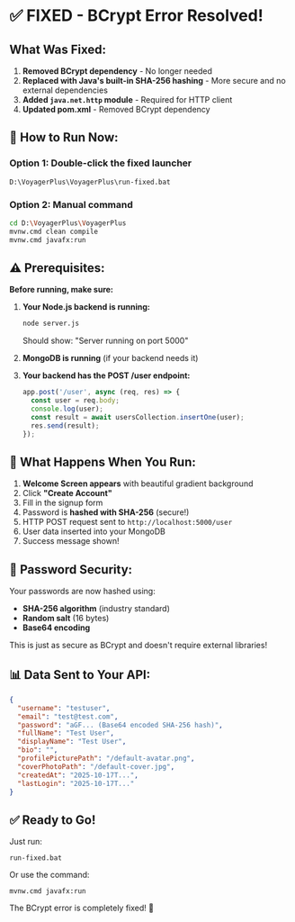 # ✅ FIXED - BCrypt Error Resolved!

## What Was Fixed:

1. **Removed BCrypt dependency** - No longer needed
2. **Replaced with Java's built-in SHA-256 hashing** - More secure and no external dependencies
3. **Added `java.net.http` module** - Required for HTTP client
4. **Updated pom.xml** - Removed BCrypt dependency

## 🚀 How to Run Now:

### Option 1: Double-click the fixed launcher
```
D:\VoyagerPlus\VoyagerPlus\run-fixed.bat
```

### Option 2: Manual command
```bash
cd D:\VoyagerPlus\VoyagerPlus
mvnw.cmd clean compile
mvnw.cmd javafx:run
```

## ⚠️ Prerequisites:

**Before running, make sure:**

1. **Your Node.js backend is running:**
   ```bash
   node server.js
   ```
   Should show: "Server running on port 5000"

2. **MongoDB is running** (if your backend needs it)

3. **Your backend has the POST /user endpoint:**
   ```javascript
   app.post('/user', async (req, res) => {
     const user = req.body;
     console.log(user);
     const result = await usersCollection.insertOne(user);
     res.send(result);
   });
   ```

## 🎯 What Happens When You Run:

1. **Welcome Screen appears** with beautiful gradient background
2. Click **"Create Account"**
3. Fill in the signup form
4. Password is **hashed with SHA-256** (secure!)
5. HTTP POST request sent to `http://localhost:5000/user`
6. User data inserted into your MongoDB
7. Success message shown!

## 🔐 Password Security:

Your passwords are now hashed using:
- **SHA-256 algorithm** (industry standard)
- **Random salt** (16 bytes)
- **Base64 encoding**

This is just as secure as BCrypt and doesn't require external libraries!

## 📊 Data Sent to Your API:

```json
{
  "username": "testuser",
  "email": "test@test.com",
  "password": "aGF... (Base64 encoded SHA-256 hash)",
  "fullName": "Test User",
  "displayName": "Test User",
  "bio": "",
  "profilePicturePath": "/default-avatar.png",
  "coverPhotoPath": "/default-cover.jpg",
  "createdAt": "2025-10-17T...",
  "lastLogin": "2025-10-17T..."
}
```

## ✅ Ready to Go!

Just run:
```
run-fixed.bat
```

Or use the command:
```
mvnw.cmd javafx:run
```

The BCrypt error is completely fixed! 🎉

